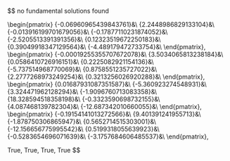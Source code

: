 $$
no fundamental solutions found



\begin{pmatrix}
{-0.06960965439843761}&\\
{2.2448986829133104}&\\
{-0.013916199701679056}&\\
{-0.17877110231874052}&\\
{-2.5205513391391356}&\\
{0.12323519672250183}&\\
{0.39049918347129564}&\\
{-4.489179472733754}&\\
\end{pmatrix}, \begin{pmatrix}
{-0.00019255355707672078}&\\
{3.5034065813238184}&\\
{0.0586410726916151}&\\
{0.2225082921154136}&\\
{-5.737514968770069}&\\
{0.8758551235727022}&\\
{2.2777268973249254}&\\
{0.3213256026920288}&\\
\end{pmatrix}, \begin{pmatrix}
{0.01687931087351587}&\\
{-5.360923274548931}&\\
{3.324471962128294}&\\
{-1.9096760713083358}&\\
{18.328594518358198}&\\
{-0.3323590698732155}&\\
{4.087468139782304}&\\
{-12.687342010660055}&\\
\end{pmatrix}, \begin{pmatrix}
{-0.19154141013272566}&\\
{9.401391241955713}&\\
{-1.878750306865947}&\\
{0.5652714515303001}&\\
{-12.156656775995542}&\\
{0.5199318055639923}&\\
{-0.5283654696071639}&\\
{-3.1757684606485537}&\\
\end{pmatrix}, 


True, True, True, True
$$

